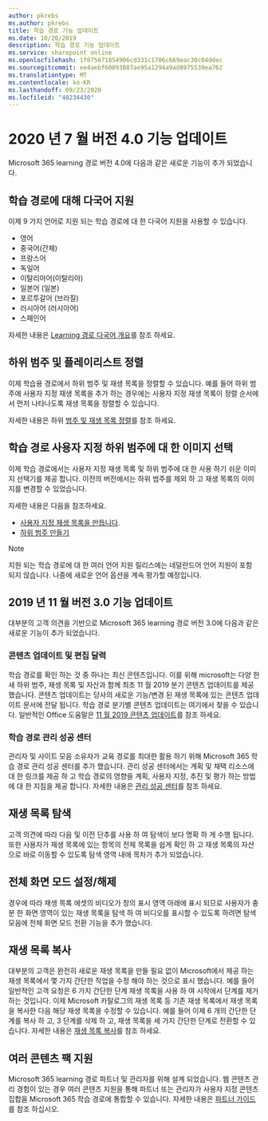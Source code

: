 ```yaml
---
author: pkrebs
ms.author: pkrebs
title: 학습 경로 기능 업데이트
ms.date: 10/20/2019
description: 학습 경로 기능 업데이트
ms.service: sharepoint online
ms.openlocfilehash: 1f075671854906cd331c1706c669eac30c04ddec
ms.sourcegitcommit: ee4aebf60893887ae95a1294a9ad8975539ea762
ms.translationtype: MT
ms.contentlocale: ko-KR
ms.lasthandoff: 09/23/2020
ms.locfileid: "48234430"
---
```

# <a name="july-2020-version-40-feature-updates"></a>2020 년 7 월 버전 4.0 기능 업데이트 

Microsoft 365 learning 경로 버전 4.0에 다음과 같은 새로운 기능이 추가 되었습니다. 

## <a name="multilingual-support-for-learning-pathways"></a>학습 경로에 대해 다국어 지원 
이제 9 가지 언어로 지원 되는 학습 경로에 대 한 다국어 지원을 사용할 수 있습니다.  
- 영어     
- 중국어(간체) 
- 프랑스어 
- 독일어 
- 이탈리아어(이탈리아) 
- 일본어 (일본) 
- 포르투갈어 (브라질) 
- 러시아어 (러시아어) 
- 스페인어 

자세한 내용은 [Learning 경로 다국어 개요](custom_overview.md)를 참조 하세요. 

## <a name="sort-subcategories-and-playlists"></a>하위 범주 및 플레이리스트 정렬

이제 학습용 경로에서 하위 범주 및 재생 목록을 정렬할 수 있습니다. 예를 들어 하위 범주에 사용자 지정 재생 목록을 추가 하는 경우에는 사용자 지정 재생 목록이 정렬 순서에서 먼저 나타나도록 재생 목록을 정렬할 수 있습니다. 

자세한 내용은 하위 [범주 및 재생 목록 정렬](custom_sortsubplay.md)를 참조 하세요. 

## <a name="image-picker-for-learning-pathways-custom-subcategories"></a>학습 경로 사용자 지정 하위 범주에 대 한 이미지 선택 
이제 학습 경로에서는 사용자 지정 재생 목록 및 하위 범주에 대 한 사용 하기 쉬운 이미지 선택기를 제공 합니다.  이전의 버전에서는 하위 범주를 제외 하 고 재생 목록의 이미지를 변경할 수 있었습니다.  

자세한 내용은 다음을 참조하세요.
- [사용자 지정 재생 목록을 만듭니다](custom_createnewplaylist.md). 
- [하위 범주 만들기](custom_createnewcat.md)

> [!NOTE]
> 지원 되는 학습 경로에 대 한 여러 언어 지원 릴리스에는 네덜란드어 언어 지원이 포함 되지 않습니다. 나중에 새로운 언어 옵션을 계속 평가할 예정입니다.

## <a name="november-2019-version-30-feature-updates"></a>2019 년 11 월 버전 3.0 기능 업데이트
대부분의 고객 의견을 기반으로 Microsoft 365 learning 경로 버전 3.0에 다음과 같은 새로운 기능이 추가 되었습니다.

### <a name="content-updates-and-editorial-calendar"></a>콘텐츠 업데이트 및 편집 달력
학습 경로를 확인 하는 것 중 하나는 최신 콘텐츠입니다. 이를 위해 microsoft는 다양 한 새 하위 범주, 재생 목록 및 자산과 함께 최초 11 월 2019 분기 콘텐츠 업데이트를 제공 했습니다. 콘텐츠 업데이트는 당사의 새로운 기능/변경 된 재생 목록에 있는 콘텐츠 업데이트 문서에 전달 됩니다. 학습 경로 분기별 콘텐츠 업데이트는 여기에서 찾을 수 있습니다. 일반적인 Office 도움말은 [11 월 2019 콘텐츠 업데이트](custom_contentupdates.md)를 참조 하세요.

### <a name="learning-pathways-admin-success-center"></a>학습 경로 관리 성공 센터
관리자 및 사이트 모음 소유자가 교육 경로를 최대한 활용 하기 위해 Microsoft 365 학습 경로 관리 성공 센터를 추가 했습니다. 관리 성공 센터에서는 계획 및 채택 리소스에 대 한 링크를 제공 하 고 학습 경로의 영향을 계획, 사용자 지정, 추진 및 평가 하는 방법에 대 한 지침을 제공 합니다. 자세한 내용은 [관리 성공 센터](custom_successcenter.md)를 참조 하세요.

## <a name="playlist-navigation"></a>재생 목록 탐색
고객 의견에 따라 다음 및 이전 단추를 사용 하 여 탐색이 보다 명확 하 게 수행 됩니다. 또한 사용자가 재생 목록에 있는 항목의 전체 목록을 쉽게 확인 하 고 재생 목록의 자산으로 바로 이동할 수 있도록 탐색 영역 내에 목차가 추가 되었습니다.

## <a name="toggle-full-screen-mode"></a>전체 화면 모드 설정/해제
경우에 따라 재생 목록 에셋의 비디오가 창의 표시 영역 아래에 표시 되므로 사용자가 충분 한 화면 영역이 있는 재생 목록을 탐색 하 여 비디오를 표시할 수 있도록 하려면 탐색 모음에 전체 화면 모드 전환 기능을 추가 했습니다.

## <a name="copy-a-playlist"></a>재생 목록 복사
대부분의 고객은 완전히 새로운 재생 목록을 만들 필요 없이 Microsoft에서 제공 하는 재생 목록에서 몇 가지 간단한 작업을 수정 해야 하는 것으로 표시 했습니다. 예를 들어 일반적인 고객 요청은 6 가지 간단한 단계 재생 목록을 사용 하 여 시작에서 단계를 제거 하는 것입니다. 이제 Microsoft 카탈로그의 재생 목록 등 기존 재생 목록에서 재생 목록을 복사한 다음 해당 재생 목록을 수정할 수 있습니다. 예를 들어 이제 6 개의 간단한 단계를 복사 하 고, 3 단계를 삭제 하 고, 재생 목록을 세 가지 간단한 단계로 전환할 수 있습니다. 자세한 내용은 [재생 목록 복사](custom_copyplaylist.md)를 참조 하세요.

## <a name="multi-content-pack-support"></a>여러 콘텐츠 팩 지원
Microsoft 365 learning 경로 파트너 및 관리자를 위해 설계 되었습니다. 웹 콘텐츠 관리 경험이 있는 경우 여러 콘텐츠 지원을 통해 파트너 또는 관리자가 사용자 지정 콘텐츠 집합을 Microsoft 365 학습 경로에 통합할 수 있습니다. 자세한 내용은 [파트너 가이드](custom_partnerguide.md)를 참조 하십시오.

